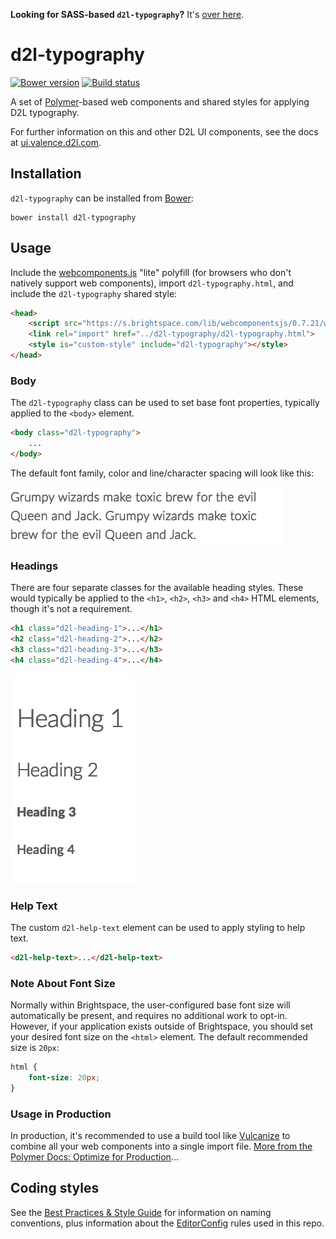 **Looking for SASS-based `d2l-typography`?** It's [over here](https://github.com/Brightspace/d2l-typography-ui/tree/sass).

# d2l-typography
[![Bower version][bower-image]][bower-url]
[![Build status][ci-image]][ci-url]

A set of [Polymer](https://www.polymer-project.org/1.0/)-based web components and shared styles for applying D2L typography.

For further information on this and other D2L UI components, see the docs at [ui.valence.d2l.com](http://ui.valence.d2l.com/).

## Installation

`d2l-typography` can be installed from [Bower][bower-url]:
```shell
bower install d2l-typography
```

## Usage

Include the [webcomponents.js](http://webcomponents.org/polyfills/) "lite" polyfill (for browsers who don't natively support web components), import `d2l-typography.html`, and include the `d2l-typography` shared style:

```html
<head>
	<script src="https://s.brightspace.com/lib/webcomponentsjs/0.7.21/webcomponents-lite.min.js"></script>
	<link rel="import" href="../d2l-typography/d2l-typography.html">
	<style is="custom-style" include="d2l-typography"></style>
</head>
```

### Body

The `d2l-typography` class can be used to set base font properties, typically applied to the `<body>` element.

```html
<body class="d2l-typography">
	...
</body>
```

The default font family, color and line/character spacing will look like this:

![screenshot of paragraph text](/screenshots/paragraph.png?raw=true)

### Headings

There are four separate classes for the available heading styles. These would typically be applied to the `<h1>`, `<h2>`, `<h3>` and `<h4>` HTML elements, though it's not a requirement.

```html
<h1 class="d2l-heading-1">...</h1>
<h2 class="d2l-heading-2">...</h2>
<h3 class="d2l-heading-3">...</h3>
<h4 class="d2l-heading-4">...</h4>
```

![screenshot of headings](/screenshots/headings.png?raw=true)

### Help Text

The custom `d2l-help-text` element can be used to apply styling to help text.

```html
<d2l-help-text>...</d2l-help-text>
```

### Note About Font Size

Normally within Brightspace, the user-configured base font size will automatically be present, and requires no additional work to opt-in. However, if your application exists outside of Brightspace, you should set your desired font size on the `<html>` element. The default recommended size is `20px`:

```css
html {
    font-size: 20px;
}
```

### Usage in Production

In production, it's recommended to use a build tool like [Vulcanize](https://github.com/Polymer/vulcanize) to combine all your web components into a single import file. [More from the Polymer Docs: Optimize for Production](https://www.polymer-project.org/1.0/tools/optimize-for-production.html)...

## Coding styles

See the [Best Practices & Style Guide](https://github.com/Brightspace/valence-ui-docs/wiki/Best-Practices-&-Style-Guide) for information on naming conventions, plus information about the [EditorConfig](http://editorconfig.org) rules used in this repo.

[bower-url]: http://bower.io/search/?q=d2l-typography
[bower-image]: https://img.shields.io/bower/v/d2l-typography.svg
[ci-url]: https://travis-ci.org/Brightspace/d2l-typography-ui
[ci-image]: https://img.shields.io/travis-ci/Brightspace/d2l-typography-ui.svg
